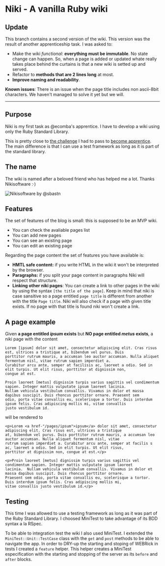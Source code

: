 Niki - A vanilla Ruby wiki
==========================

Update
------
This branch contains a second version of the wiki. This version was the result of another apprenticeship task. I was asked to:

- Make the wiki *functional*: **everything must be immutable**. No state change can happen. So, when a page is added or updated whate really takes place behind the curtains is that a new wiki is setted up and served.
- Refactor to **methods that are 2 lines long** at most.
- **Improve naming and readability**.


**Known issues**: There is an issue when the page title includes non ascii-8bit characters. We haven't managed to solve it yet but we will.

- - -

Purpose
-------
Niki is my first task as @ecomba's apprentice. I have to develop a wiki using only the Ruby Standard Library.

This is pretty close to [the challenge](http://github.com/jacegu/apprentice_challenge) I had to pass to [become apprentice](http://ecomba.org/blog/2011/05/15/the-apprentice/). The main difference is that I can use a test framework as long as it is part of the standard library.

The name
--------
The wiki is named after a beloved friend who has helped me a lot. Thanks Nikisoftware :·)

![Nikisoftware by @sbastn](http://kinisoftware.com/wp-content/uploads/2011/07/kini-02.png "Nikisoftware by @sebastn")

Features
--------
The set of features of the blog is small: this is supposed to be an MVP wiki.

- You can check the avaliable pages list
- You can add new pages
- You can see an existing page
- You can edit an existing page

Regarding the page content the set of features you have available is:

- **HMTL safe content:** if you write HTML in the wiki it won't be interpreted by the browser.
- **Paragraphs:** if you split your page content in paragraphs Niki will respect that structure.
- **Linking other niki pages**: You can create a link to other pages in the wiki by using the syntax `[the title of the page]`. Keep in mind that niki is case sansitive so a page entitled `page title` is different from another with the title `Page title`. Niki will also check if a page with given title exists. If no page with that title is found niki won't create a link.

A page example
-------------
Given **a page entitled _ipsum_ exists** but **NO page entitled _metus_ exists**, a niki page with the content

    Lorem [ipsum] dolor sit amet, consectetur adipiscing elit. Cras risus est, ultrices a tristique at, bibendum vel purus. Duis
    porttitor rutrum mauris, a accumsan leo auctor accumsan. Nulla aliquet fermentum nisl, vitae rutrum sapien imperdiet a.
    Curabitur arcu ante, semper at facilisis ac, laoreet a odio. Sed in elit turpis. Ut elit risus, porttitor at dignissim non,
    congue at est.

    Proin laoreet [metus] dignissim turpis varius sagittis vel condimentum sapien. Integer mattis vulputate ipsum laoreet lacinia.
    Nullam vehicula vestibulum convallis. Vivamus in dolor et massa dapibus suscipit. Duis rhoncus porttitor ornare. Praesent sem
    odio, porta vitae convallis eu, scelerisque a tortor. Duis interdum ipsum felis. Cras adipiscing mollis mi, vitae convallis
    justo vestibulum id.

will be rendered to

    <p>Lorem <a href-"/pages/ipsum">ipsum</a> dolor sit amet, consectetur adipiscing elit. Cras risus est, ultrices a tristique
    at, bibendum vel purus. Duis porttitor rutrum mauris, a accumsan leo auctor accumsan. Nulla aliquet fermentum nisl, vitae
    rutrum sapien imperdiet a. Curabitur arcu ante, semper at facilis s ac, laoreet a odio. Sed in elit turpis. Ut elit risus,
    porttitor at dignissim non, congue at est.</p>

    <p>Proin laoreet [metus] dignissim turpis varius sagittis vel condimentum sapien. Integer mattis vulputate ipsum laoreet
    lacinia.  Nullam vehicula vestibulum convallis. Vivamus in dolor et massa dapibus suscipit. Duis rhoncus porttitor ornare.
    Praesent sem odio, porta vitae convallis eu, scelerisque a tortor. Duis interdum ipsum felis. Cras adipiscing mollis mi,
    vitae convallis justo vestibulum id.</p>

Testing
-------
This time I was allowed to use a testing framework as long as it was part of the Ruby Standard Library. I choosed MiniTest to take advantage of its BDD syntax a la RSpec.

To be able to integration test the wiki I also used MiniTest. I extended the `MiniTest::Unit::TestCase` class with the `get` and `post` methods to be able to navigate the app. In order to DRY-up the starting and stoping of WEBRick in tests I created a `feature` helper. This helper creates a MiniTest especification with the starting and stopping of the server as its `before` and `after` blocks.

